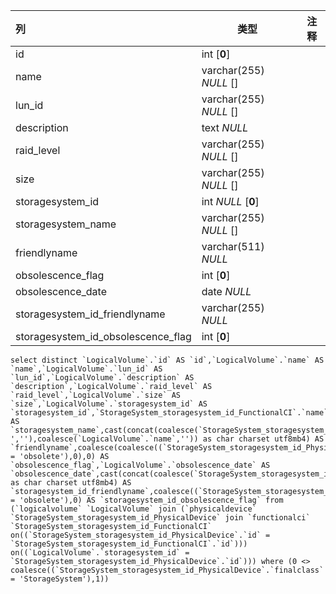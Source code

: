 | 列                                 | 类型                   | 注释 |
| :--------------------------------- | ---------------------- | ---- |
| id                                 | int [**0**]            |      |
| name                               | varchar(255) *NULL* [] |      |
| lun_id                             | varchar(255) *NULL* [] |      |
| description                        | text *NULL*            |      |
| raid_level                         | varchar(255) *NULL* [] |      |
| size                               | varchar(255) *NULL* [] |      |
| storagesystem_id                   | int *NULL* [**0**]     |      |
| storagesystem_name                 | varchar(255) *NULL* [] |      |
| friendlyname                       | varchar(511) *NULL*    |      |
| obsolescence_flag                  | int [**0**]            |      |
| obsolescence_date                  | date *NULL*            |      |
| storagesystem_id_friendlyname      | varchar(255) *NULL*    |      |
| storagesystem_id_obsolescence_flag | int [**0**]            |      |

```
select distinct `LogicalVolume`.`id` AS `id`,`LogicalVolume`.`name` AS `name`,`LogicalVolume`.`lun_id` AS `lun_id`,`LogicalVolume`.`description` AS `description`,`LogicalVolume`.`raid_level` AS `raid_level`,`LogicalVolume`.`size` AS `size`,`LogicalVolume`.`storagesystem_id` AS `storagesystem_id`,`StorageSystem_storagesystem_id_FunctionalCI`.`name` AS `storagesystem_name`,cast(concat(coalesce(`StorageSystem_storagesystem_id_FunctionalCI`.`name`,''),coalesce(' ',''),coalesce(`LogicalVolume`.`name`,'')) as char charset utf8mb4) AS `friendlyname`,coalesce(coalesce((`StorageSystem_storagesystem_id_PhysicalDevice`.`status` = 'obsolete'),0),0) AS `obsolescence_flag`,`LogicalVolume`.`obsolescence_date` AS `obsolescence_date`,cast(concat(coalesce(`StorageSystem_storagesystem_id_FunctionalCI`.`name`,'')) as char charset utf8mb4) AS `storagesystem_id_friendlyname`,coalesce((`StorageSystem_storagesystem_id_PhysicalDevice`.`status` = 'obsolete'),0) AS `storagesystem_id_obsolescence_flag` from (`logicalvolume` `LogicalVolume` join (`physicaldevice` `StorageSystem_storagesystem_id_PhysicalDevice` join `functionalci` `StorageSystem_storagesystem_id_FunctionalCI` on((`StorageSystem_storagesystem_id_PhysicalDevice`.`id` = `StorageSystem_storagesystem_id_FunctionalCI`.`id`))) on((`LogicalVolume`.`storagesystem_id` = `StorageSystem_storagesystem_id_PhysicalDevice`.`id`))) where (0 <> coalesce((`StorageSystem_storagesystem_id_PhysicalDevice`.`finalclass` = 'StorageSystem'),1))
```

